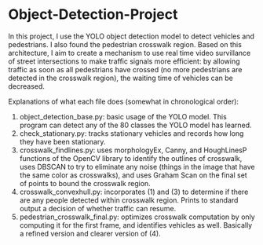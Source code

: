 # Object-Detection-Project

In this project, I use the YOLO object detection model to detect vehicles and pedestrians. I also found the pedestrian crosswalk region. Based on this architecture, I aim to create a mechanism to use real time video survillance of street intersections to make traffic signals more efficient: by allowing traffic as soon as all pedestrians have crossed (no more pedestrians are detected in the crosswalk region), the waiting time of vehicles can be decreased. 

Explanations of what each file does (somewhat in chronological order):

1. object_detection_base.py: basic usage of the YOLO model. This program can detect any of the 80 classes the YOLO model has learned.
2. check_stationary.py: tracks stationary vehicles and records how long they have been stationary.
3. crosswalk_findlines.py: uses morphologyEx, Canny, and HoughLinesP functions of the OpenCV library to identify the outlines of crosswalk, uses DBSCAN to try to eliminate any noise (things in the image that have the same color as crosswalks), and uses Graham Scan on the final set of points to bound the crosswalk region.
4. crosswalk_convexhull.py: incorporates (1) and (3) to determine if there are any people detected within crosswalk region. Prints to standard output a decision of whether traffic can resume. 
5. pedestrian_crosswalk_final.py: optimizes crosswalk computation by only computing it for the first frame, and identifies vehicles as well. Basically a refined version and clearer version of (4). 
